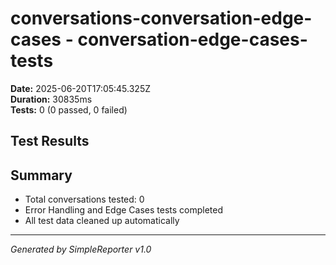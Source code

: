 # conversations-conversation-edge-cases - conversation-edge-cases-tests

**Date:** 2025-06-20T17:05:45.325Z  
**Duration:** 30835ms  
**Tests:** 0 (0 passed, 0 failed)

## Test Results



## Summary

- Total conversations tested: 0
- Error Handling and Edge Cases tests completed
- All test data cleaned up automatically

---
*Generated by SimpleReporter v1.0*
